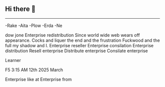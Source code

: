 ## Hi there 👋
------
-Rake
-Aita
-Plow
-Erda
-Ne

dow jone
Enterprise redistribution
Since world wide web wears off appearance.
Cocks and liquer the end and the frustration
Fuckwood and the full my shadow and I.
Enterprise reseller
Enterprise consilation
Enterprise distribution
Resell enterprise
Distribute enterprise
Consilate enterprise

Learner


F5 3:15 AM 12th 2025 March

Enterprise like at 
Enterprise from 
